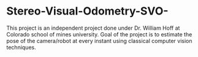 # Stereo-Visual-Odometry-SVO-
This project is an independent project done under Dr. William Hoff at Colorado school of mines university. Goal of the project is to estimate the pose of the camera/robot at every instant using classical computer vision techniques.
